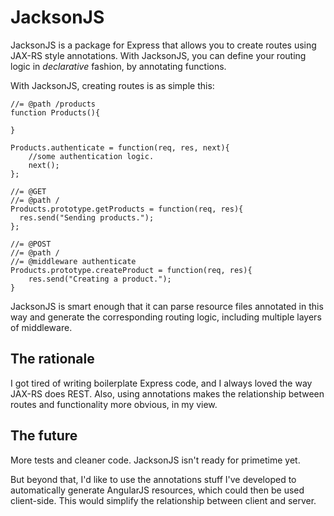 JacksonJS
=========
JacksonJS is a package for Express that allows you to create routes using JAX-RS style annotations. With JacksonJS, you can define your routing logic in _declarative_ fashion, by annotating functions.

With JacksonJS, creating routes is as simple this:

    //= @path /products
    function Products(){
    
    }
    
    Products.authenticate = function(req, res, next){
        //some authentication logic.
        next();
    };

    //= @GET
    //= @path /
    Products.prototype.getProducts = function(req, res){
      res.send("Sending products.");
    };

    //= @POST
    //= @path /
    //= @middleware authenticate
    Products.prototype.createProduct = function(req, res){
        res.send("Creating a product.");
    }

JacksonJS is smart enough that it can parse resource files annotated in this way and generate the corresponding routing logic, including multiple layers of middleware.

The rationale
------------------
I got tired of writing boilerplate Express code, and I always loved the way JAX-RS does REST. Also, using annotations makes the relationship between routes and functionality more obvious, in my view.

The future
--------------
More tests and cleaner code. JacksonJS isn't ready for primetime yet.

But beyond that, I'd like to use the annotations stuff I've developed to automatically generate AngularJS resources, which could then be used client-side. This would simplify the relationship between client and server.


 
